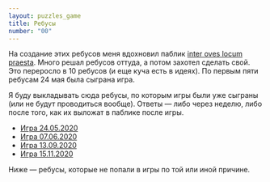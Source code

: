 ```yaml
---
layout: puzzles_game
title: Ребусы
number: "00"
---
```

На создание этих ребусов меня вдохновил паблик [inter oves locum praesta](https://vk.com/interoveslocumpraesta). Много решал ребусов оттуда, а потом захотел сделать свой. Это переросло в 10 ребусов (и еще куча есть в идеях). По первым пяти ребусам 24 мая была сыграна игра.

Я буду выкладывать сюда ребусы, по которым игры были уже сыграны (или не будут проводиться вообще). Ответы — либо через неделю, либо после того, как их выложат в паблике после игры.

* [Игра 24.05.2020](game01.html)
* [Игра 07.06.2020](game02.html)
* [Игра 13.09.2020](game03.html)
* [Игра 15.11.2020](game04.html)

Ниже — ребусы, которые не попали в игры по той или иной причине.


